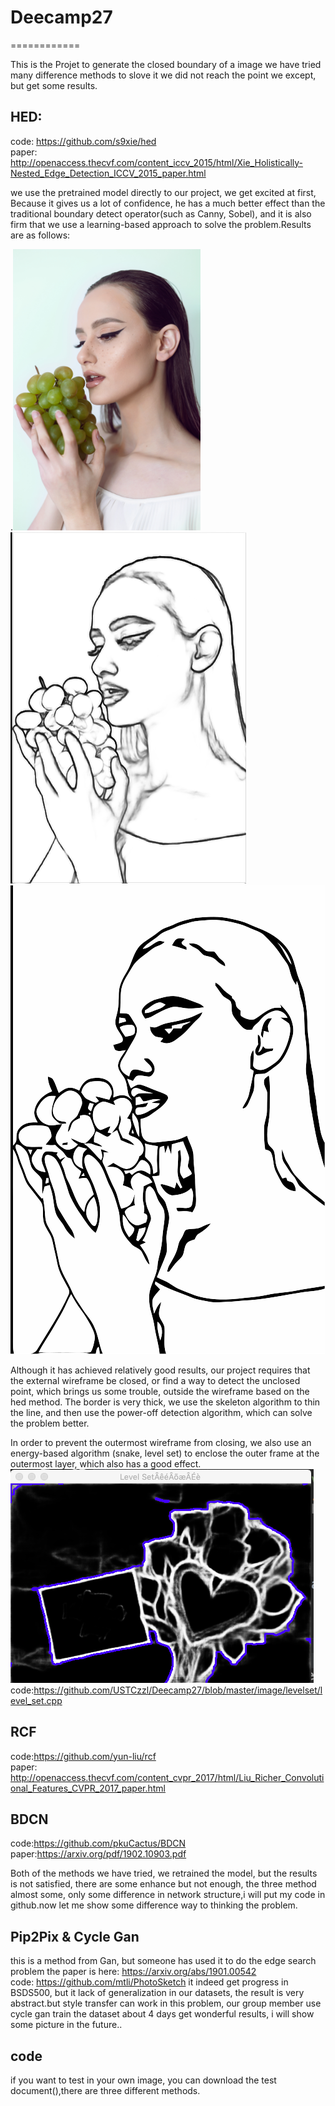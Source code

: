 # Deecamp27
============


This is the Projet to generate the closed boundary of a image
      we have tried many difference methods to slove it
            we did not reach the point we except, but get some results.
            

HED:
--------
code:  https://github.com/s9xie/hed <br>
paper:  http://openaccess.thecvf.com/content_iccv_2015/html/Xie_Holistically-Nested_Edge_Detection_ICCV_2015_paper.html
     


we use the pretrained model directly to our project, we get excited at first, Because it gives us a lot of confidence, he has a much better effect than the traditional boundary detect operator(such as Canny, Sobel), and it is also firm that we use a learning-based approach to solve the problem.Results are as follows:

.<img src="https://github.com/USTCzzl/Deecamp27/blob/master/image/original/girl_origin.jpg" width="300" height="450"/><br>
![Edge image](https://github.com/USTCzzl/Deecamp27/blob/master/image/sketch/final.png)
![vector image](https://github.com/USTCzzl/Deecamp27/blob/master/image/vector/final_2.png)


Although it has achieved relatively good results, our project requires that the external wireframe be closed, or find a way to detect the unclosed point, which brings us some trouble, outside the wireframe based on the hed method. The border is very thick, we use the skeleton algorithm to thin the line, and then use the power-off detection algorithm, which can solve the problem better.





In order to prevent the outermost wireframe from closing, we also use an energy-based algorithm (snake, level set) to enclose the outer frame at the outermost layer, which also has a good effect.
![](https://github.com/USTCzzl/Deecamp27/blob/master/image/levelset/level_set.png)<br>
code:https://github.com/USTCzzl/Deecamp27/blob/master/image/levelset/level_set.cpp






















RCF
-----------

code:https://github.com/yun-liu/rcf<br>
paper: http://openaccess.thecvf.com/content_cvpr_2017/html/Liu_Richer_Convolutional_Features_CVPR_2017_paper.html 




BDCN
------------
code:https://github.com/pkuCactus/BDCN<br>
paper:https://arxiv.org/pdf/1902.10903.pdf


Both of the methods we have tried, we retrained the model, but the results is not satisfied, there are some enhance but not enough, the three method almost some, only some difference in network structure,i will put my code in github.now let me show some difference way to thinking the problem.



Pip2Pix & Cycle Gan
---------

this is a method from Gan, but someone has used it to do the edge search problem
      the paper is here: https://arxiv.org/abs/1901.00542<br>
      code: https://github.com/mtli/PhotoSketch
      it indeed get progress in BSDS500, but it lack of generalization in our datasets, the result is very abstract.but style transfer can work in this problem, our group member use cycle gan train the dataset about 4 days get wonderful results, i will show some picture in the future..
     
     
     
     
code
--------
if you want to test in your own image, you can download the test document(),there are three different methods.
      

